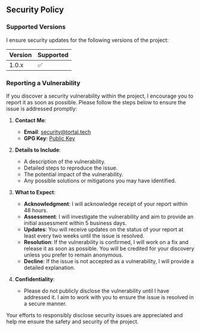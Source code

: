 ## Security Policy

### Supported Versions

I ensure security updates for the following versions of the project:

| Version | Supported |
|---------|-----------|
| 1.0.x   | ✅        |

### Reporting a Vulnerability

If you discover a security vulnerability within the project, I encourage you to report it as soon as possible. Please follow the steps below to ensure the issue is addressed promptly:

1. **Contact Me**:
   - **Email**: [security@tortal.tech](mailto:security@tortal.tech)
   - **GPG Key**: [Public Key](https://drive.tortal.tech/wl/?id=g00xy9XxTUDGnXN3OHSbzO3z8ztl7hbM&fmode=download)

2. **Details to Include**:
   - A description of the vulnerability.
   - Detailed steps to reproduce the issue.
   - The potential impact of the vulnerability.
   - Any possible solutions or mitigations you may have identified.

3. **What to Expect**:
   - **Acknowledgment**: I will acknowledge receipt of your report within 48 hours.
   - **Assessment**: I will investigate the vulnerability and aim to provide an initial assessment within 5 business days.
   - **Updates**: You will receive updates on the status of your report at least every two weeks until the issue is resolved.
   - **Resolution**: If the vulnerability is confirmed, I will work on a fix and release it as soon as possible. You will be credited for your discovery unless you prefer to remain anonymous.
   - **Decline**: If the issue is not accepted as a vulnerability, I will provide a detailed explanation.

4. **Confidentiality**:
   - Please do not publicly disclose the vulnerability until I have addressed it. I aim to work with you to ensure the issue is resolved in a secure manner.

Your efforts to responsibly disclose security issues are appreciated and help me ensure the safety and security of the project.
